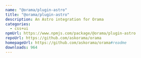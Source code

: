 ```yaml
---
name: "@orama/plugin-astro"
title: "@orama/plugin-astro"
description: An Astro integration for Orama
categories:
  - css+ui
npmUrl: https://www.npmjs.com/package/@orama/plugin-astro
repoUrl: https://github.com/askorama/orama
homepageUrl: https://github.com/askorama/orama#readme
downloads: 964
---
```

